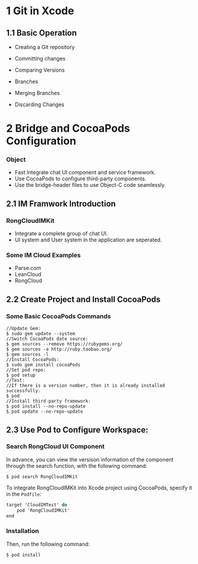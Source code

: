 # 1 Git in Xcode

## 1.1 Basic Operation

* Creating a Git repository

* Committing changes

* Comparing Versions

* Branches

* Merging Branches

* Discarding Changes


# 2 Bridge and CocoaPods Configuration

### Object

* Fast Integrate chat UI component and service framework.
* Use CocoaPods to configure third-party components.
* Use the bridge-header files to use Object-C code seamlessly.

## 2.1 IM Framwork Introduction

### RongCloudIMKit

* Integrate a complete group of chat UI.
* UI system and User system in the application are seperated.

### Some IM Cloud Examples

* Parse.com
* LeanCloud
* RongCloud

## 2.2 Create Project and Install CocoaPods

### Some Basic CocoaPods Commands

```shell
//Update Gem:
$ sudo gem update --system
//Switch CocoaPods date source:
$ gem sources --remove https://rubygems.org/
$ gem sources -a http://ruby.taobao.org/
$ gem sources -l
//Install CocoaPods:
$ sudo gem install cocoaPods
//Set pod repo:
$ pod setup
//Test:
//If there is a version number, then it is already installed successfully.
$ pod
//Install third-party framework:
$ pod install --no-repo-update
$ pod update --no-repo-update
```

## 2.3 Use Pod to Configure Workspace:

### Search RongCloud UI Component

In advance, you can view the versison information of the component through the search function, with the following command:

```shell
$ pod search RongCloudIMKit
```

To integrate RongCloudIMKit into Xcode project using CocoaPods, specify it in the `Podfile`:

```swift
target 'CloudIMTest' do
	pod 'RongCloudIMKit'
end
```

### Installation

Then, run the following command:

```shell
$ pod install
```

